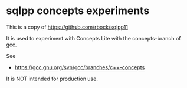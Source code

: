 sqlpp concepts experiments
==========================

This is a copy of https://github.com/rbock/sqlpp11

It is used to experiment with Concepts Lite with the concepts-branch of gcc.

See 
  * https://gcc.gnu.org/svn/gcc/branches/c++-concepts

It is NOT intended for production use.
